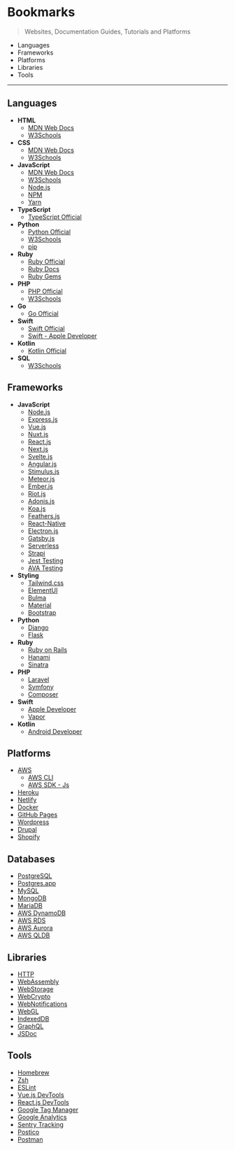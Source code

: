 # Bookmarks

> Websites, Documentation Guides, Tutorials and Platforms

* Languages
* Frameworks
* Platforms
* Libraries
* Tools

---

## Languages
* **HTML**
  * [MDN Web Docs](https://developer.mozilla.org/en-US/docs/Web/HTML)
  * [W3Schools](https://www.w3schools.com/tags/default.asp)
* **CSS**
  * [MDN Web Docs](https://developer.mozilla.org/en-US/docs/Web/CSS)
  * [W3Schools](https://www.w3schools.com/cssref/default.asp)
* **JavaScript**
  * [MDN Web Docs](https://developer.mozilla.org/en-US/docs/Web/JavaScript)
  * [W3Schools](https://www.w3schools.com/jsref/default.asp)
  * [Node.js](https://nodejs.org/en/)
  * [NPM](https://www.npmjs.com/)
  * [Yarn](https://classic.yarnpkg.com/en/)
* **TypeScript**
  * [TypeScript Official](https://www.typescriptlang.org/)
* **Python**
  * [Python Official](https://www.python.org/)
  * [W3Schools](https://www.w3schools.com/python/python_reference.asp)
  * [pip](https://pip.pypa.io/en/stable/)
* **Ruby**
  * [Ruby Official](https://www.ruby-lang.org/en/)
  * [Ruby Docs](https://ruby-doc.com/docs/ProgrammingRuby/)
  * [Ruby Gems](https://rubygems.org/)
* **PHP**
  * [PHP Official](https://www.php.net/)
  * [W3Schools](https://www.w3schools.com/php/php_ref_overview.asp)
* **Go**
  * [Go Official](https://golang.org/)
* **Swift**
  * [Swift Official](https://swift.org/)
  * [Swift - Apple Developer](https://developer.apple.com/swift/)
* **Kotlin**
  * [Kotlin Official](https://kotlinlang.org/)
* **SQL**
  * [W3Schools](https://www.w3schools.com/sql/default.asp)

## Frameworks
* **JavaScript**
  * [Node.js](https://nodejs.org/en/)
  * [Express.js](https://expressjs.com/)
  * [Vue.js](https://vuejs.org/)
  * [Nuxt.js](https://nuxtjs.org/)
  * [React.js](https://reactjs.org/)
  * [Next.js](https://nextjs.org/)
  * [Svelte.js](https://svelte.dev/)
  * [Angular.js](https://angular.io/)
  * [Stimulus.js](https://stimulusjs.org/)
  * [Meteor.js](https://www.meteor.com/)
  * [Ember.js](https://emberjs.com/)
  * [Riot.js](https://riot.js.org/)
  * [Adonis.js](https://adonisjs.com/)
  * [Koa.js](https://koajs.com/)
  * [Feathers.js](https://feathersjs.com/)
  * [React-Native](https://reactnative.dev/)
  * [Electron.js](https://www.electronjs.org/)
  * [Gatsby.js](https://www.gatsbyjs.org/)
  * [Serverless](https://serverless.com/)
  * [Strapi](https://strapi.io/)
  * [Jest Testing](https://jestjs.io/)
  * [AVA Testing](https://github.com/avajs/ava)
* **Styling**
  * [Tailwind.css](https://tailwindcss.com/)
  * [ElementUI](https://element.eleme.io/#/en-US)
  * [Bulma](https://bulma.io/)
  * [Material](https://material.io/)
  * [Bootstrap](https://getbootstrap.com/)
* **Python**
  * [Django](https://www.djangoproject.com/)
  * [Flask](https://flask.palletsprojects.com/en/1.1.x/)
* **Ruby**
  * [Ruby on Rails](https://guides.rubyonrails.org/)
  * [Hanami](https://hanamirb.org/)
  * [Sinatra](http://sinatrarb.com/)
* **PHP**
  * [Laravel](https://laravel.com/)
  * [Symfony](https://symfony.com/)
  * [Composer](https://getcomposer.org/)
* **Swift**
  * [Apple Developer](https://developer.apple.com/)
  * [Vapor](https://vapor.codes/)
* **Kotlin**
  * [Android Developer](https://developer.android.com/)

## Platforms
  * [AWS](https://aws.amazon.com)
    * [AWS CLI](https://aws.amazon.com/cli/)
    * [AWS SDK - Js](https://aws.amazon.com/sdk-for-node-js/)
  * [Heroku](https://heroku.com)
  * [Netlify](https://www.netlify.com/)
  * [Docker](https://www.docker.com/)
  * [GitHub Pages](https://pages.github.com/)
  * [Wordpress](https://wordpress.org/)
  * [Drupal](https://www.drupal.org/)
  * [Shopify](https://www.shopify.com/)

## Databases
  * [PostgreSQL](https://www.postgresql.org/)
  * [Postgres.app](https://postgresapp.com/)
  * [MySQL](https://www.mysql.com/)
  * [MongoDB](https://www.mongodb.com/)
  * [MariaDB](https://mariadb.org/)
  * [AWS DynamoDB](https://aws.amazon.com/dynamodb/)
  * [AWS RDS](https://aws.amazon.com/rds/)
  * [AWS Aurora](https://aws.amazon.com/rds/aurora/)
  * [AWS QLDB](https://aws.amazon.com/qldb/)

## Libraries
  * [HTTP](https://developer.mozilla.org/en-US/docs/Web/HTTP)
  * [WebAssembly](https://webassembly.org/)
  * [WebStorage](https://developer.mozilla.org/en-US/docs/Web/API/Web_Storage_API)
  * [WebCrypto](https://developer.mozilla.org/en-US/docs/Web/API/Web_Crypto_API)
  * [WebNotifications](https://developer.mozilla.org/en-US/docs/Web/API/Notifications_API)
  * [WebGL](https://developer.mozilla.org/en-US/docs/Web/API/WebGL_API)
  * [IndexedDB](https://developer.mozilla.org/en-US/docs/Web/API/IndexedDB_API)
  * [GraphQL](https://graphql.org/)
  * [JSDoc](https://jsdoc.app/)

## Tools
  * [Homebrew](https://brew.sh/)
  * [Zsh](https://ohmyz.sh/)
  * [ESLint](https://eslint.org/)
  * [Vue.js DevTools](https://chrome.google.com/webstore/detail/vuejs-devtools/nhdogjmejiglipccpnnnanhbledajbpd/)
  * [React.js DevTools](https://chrome.google.com/webstore/detail/react-developer-tools/fmkadmapgofadopljbjfkapdkoienihi)
  * [Google Tag Manager](https://tagmanager.google.com/)
  * [Google Analytics](https://analytics.google.com/analytics/web/)
  * [Sentry Tracking](https://sentry.io/welcome/)
  * [Postico](https://eggerapps.at/postico/)
  * [Postman](https://www.postman.com/)
